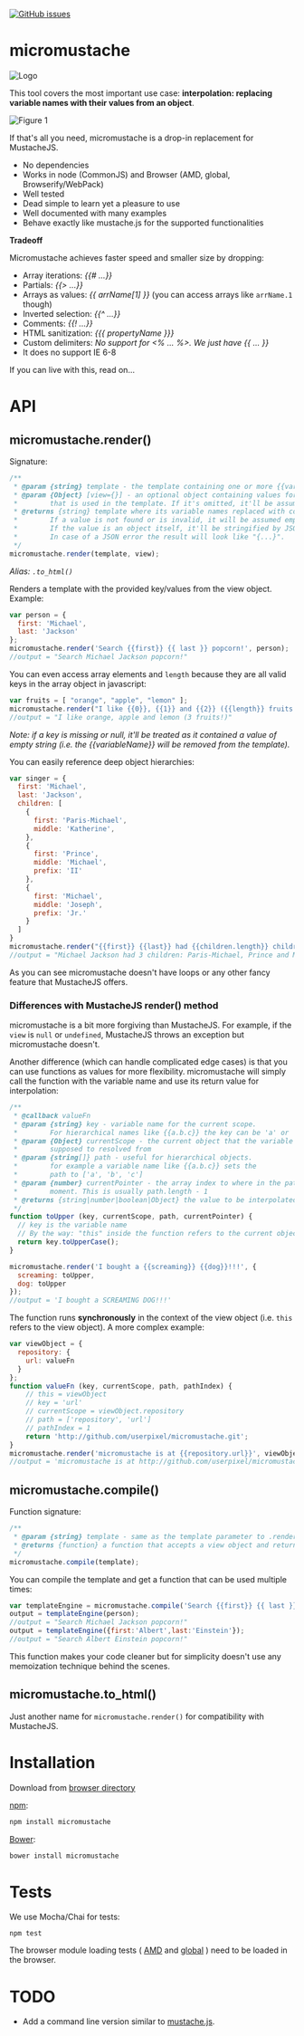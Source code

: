 [![GitHub issues](https://img.shields.io/github/issues/userpixel/micromustache.svg?style=flat-square)](https://github.com/userpixel/micromustache/issues)


# micromustache

![Logo](https://raw.github.com/userpixel/micromustache/master/logo/micromustache-logo-300.png)

This tool covers the most important use case: **interpolation: replacing variable names with their values from an object**.

![Figure 1](https://raw.github.com/userpixel/micromustache/master/fig-1.png)

If that's all you need, micromustache is a drop-in replacement for MustacheJS.

* No dependencies
* Works in node (CommonJS) and Browser (AMD, global, Browserify/WebPack)
* Well tested
* Dead simple to learn yet a pleasure to use
* Well documented with many examples
* Behave exactly like mustache.js for the supported functionalities

**Tradeoff**

Micromustache achieves faster speed and smaller size by dropping:

* Array iterations: *{{# ...}}*
* Partials: *{{> ...}}*
* Arrays as values: *{{ arrName[1] }}* (you can access arrays like `arrName.1` though)
* Inverted selection: *{{^ ...}}*
* Comments: *{{! ...}}*
* HTML sanitization: *{{{ propertyName }}}*
* Custom delimiters: *No support for <% ... %>. We just have {{ ... }}*
* It does no support IE 6-8

If you can live with this, read on...

# API

## micromustache.render()

Signature:

```js
/**
 * @param {string} template - the template containing one or more {{variableNames}}
 * @param {Object} [view={}] - an optional object containing values for every variable names
 *        that is used in the template. If it's omitted, it'll be assumed an empty object.
 * @returns {string} template where its variable names replaced with corresponding values.
 *        If a value is not found or is invalid, it will be assumed empty string ''.
 *        If the value is an object itself, it'll be stringified by JSON.
 *        In case of a JSON error the result will look like "{...}".
 */
micromustache.render(template, view);
```

*Alias: `.to_html()`*

Renders a template with the provided key/values from the view object. Example:

````js
var person = {
  first: 'Michael',
  last: 'Jackson'
};
micromustache.render('Search {{first}} {{ last }} popcorn!', person);
//output = "Search Michael Jackson popcorn!"
````

You can even access array elements and `length` because they are all valid keys in the array object in javascript:

```js
var fruits = [ "orange", "apple", "lemon" ];
micromustache.render("I like {{0}}, {{1}} and {{2}} ({{length}} fruits!)", fruits);
//output = "I like orange, apple and lemon (3 fruits!)"
```

*Note: if a key is missing or null, it'll be treated as it contained a value
of empty string (i.e. the {{variableName}} will be removed from the template).*

You can easily reference deep object hierarchies:

```js
var singer = {
  first: 'Michael',
  last: 'Jackson',
  children: [
    {
      first: 'Paris-Michael',
      middle: 'Katherine',
    },
    {
      first: 'Prince',
      middle: 'Michael',
      prefix: 'II'
    },
    {
      first: 'Michael',
      middle: 'Joseph',
      prefix: 'Jr.'
    }
  ]
}
micromustache.render("{{first}} {{last}} had {{children.length}} children: {{children.0.first}}, {{children.1.first}} and {{children.2.first}}", singer);
//output = "Michael Jackson had 3 children: Paris-Michael, Prince and Michael"
```

As you can see micromustache doesn't have loops or any other fancy feature that MustacheJS offers.

### Differences with MustacheJS render() method

micromustache is a bit more forgiving than MustacheJS. For example, if the `view` is `null` or `undefined`, MustacheJS throws an exception but micromustache doesn't.

Another difference (which can handle complicated edge cases) is that you can use functions as values for more flexibility. micromustache will simply call the function with the variable name and use its return value for interpolation:

````js
/**
 * @callback valueFn
 * @param {string} key - variable name for the current scope.
 *        For hierarchical names like {{a.b.c}} the key can be 'a' or 'b' or 'c'
 * @param {Object} currentScope - the current object that the variable is
 *        supposed to resolved from
 * @param {string[]} path - useful for hierarchical objects.
 *        for example a variable name like {{a.b.c}} sets the
 *        path to ['a', 'b', 'c']
 * @param {number} currentPointer - the array index to where in the path we are at the
 *        moment. This is usually path.length - 1
 * @returns {string|number|boolean|Object} the value to be interpolated
 */
function toUpper (key, currentScope, path, currentPointer) {
  // key is the variable name
  // By the way: "this" inside the function refers to the current object
  return key.toUpperCase();
}

micromustache.render('I bought a {{screaming}} {{dog}}!!!', {
  screaming: toUpper,
  dog: toUpper
});
//output = 'I bought a SCREAMING DOG!!!'
````

The function runs **synchronously** in the context of the view object (i.e. `this` refers to the view object). A more complex example:

````js
var viewObject = {
  repository: {
    url: valueFn
  }  
};
function valueFn (key, currentScope, path, pathIndex) {
    // this = viewObject
    // key = 'url'
    // currentScope = viewObject.repository
    // path = ['repository', 'url']
    // pathIndex = 1
    return 'http://github.com/userpixel/micromustache.git';
}
micromustache.render('micromustache is at {{repository.url}}', viewObject);
//output = 'micromustache is at http://github.com/userpixel/micromustache.git'
````


## micromustache.compile()

Function signature:

```js
/**
 * @param {string} template - same as the template parameter to .render()
 * @returns {function} a function that accepts a view object and returns a rendered template string
 */
micromustache.compile(template);
```

You can compile the template and get a function that can be used multiple times:

```js
var templateEngine = micromustache.compile('Search {{first}} {{ last }} popcorn!');
output = templateEngine(person);
//output = "Search Michael Jackson popcorn!"
output = templateEngine({first:'Albert',last:'Einstein'});
//output = "Search Albert Einstein popcorn!"
```

This function makes your code cleaner but for simplicity doesn't use any memoization
technique behind the scenes.

## micromustache.to_html()

Just another name for `micromustache.render()` for compatibility with MustacheJS.

# Installation

Download from [browser directory](https://github.com/userpixel/micromustache/tree/master/browser)

[npm](https://npmjs.org/package/micromustache):

```bash
npm install micromustache
```

[Bower](http://bower.io/):

````bash
bower install micromustache
````

# Tests

We use Mocha/Chai for tests:

```
npm test
```

The browser module loading tests (
[AMD](https://github.com/userpixel/micromustache/blob/master/test/amd.html)
and
[global](https://github.com/userpixel/micromustache/blob/master/test/global.html)
) need to be loaded in the browser.

# TODO

* Add a command line version similar to
[mustache.js](https://github.com/janl/mustache.js/blob/master/bin/mustache).
